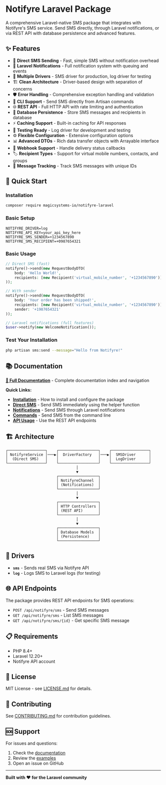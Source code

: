 # Notifyre Laravel Package

A comprehensive Laravel-native SMS package that integrates with Notifyre's SMS service. Send SMS directly, through Laravel notifications, or via REST API with database persistence and advanced features.

## ✨ Features

- 🚀 **Direct SMS Sending** - Fast, simple SMS without notification overhead
- 🔔 **Laravel Notifications** - Full notification system with queuing and events
- 🔧 **Multiple Drivers** - SMS driver for production, log driver for testing
- 🏗️ **Clean Architecture** - Driver-based design with separation of concerns
- 🛡️ **Error Handling** - Comprehensive exception handling and validation
- 📱 **CLI Support** - Send SMS directly from Artisan commands
- 🌐 **REST API** - Full HTTP API with rate limiting and authentication
- 💾 **Database Persistence** - Store SMS messages and recipients in database
- ⚡ **Caching Support** - Built-in caching for API responses
- 🧪 **Testing Ready** - Log driver for development and testing
- ⚙️ **Flexible Configuration** - Extensive configuration options
- 📊 **Advanced DTOs** - Rich data transfer objects with Arrayable interface
- 🔗 **Webhook Support** - Handle delivery status callbacks
- 🏷️ **Recipient Types** - Support for virtual mobile numbers, contacts, and groups
- 📝 **Message Tracking** - Track SMS messages with unique IDs

## 🚀 Quick Start

### Installation

```bash
composer require magicsystems-io/notifyre-laravel
```

### Basic Setup

```env
NOTIFYRE_DRIVER=log
NOTIFYRE_API_KEY=your_api_key_here
NOTIFYRE_SMS_SENDER=+1234567890
NOTIFYRE_SMS_RECIPIENT=+0987654321
```

### Basic Usage

```php
// Direct SMS (fast)
notifyre()->send(new RequestBodyDTO(
    body: 'Hello World!',
    recipients: [new Recipient('virtual_mobile_number', '+1234567890')]
));

// With sender
notifyre()->send(new RequestBodyDTO(
    body: 'Your order has been shipped!',
    recipients: [new Recipient('virtual_mobile_number', '+1234567890')],
    sender: '+1987654321'
));

// Laravel notifications (full features)
$user->notify(new WelcomeNotification());
```

### Test Your Installation

```bash
php artisan sms:send --message="Hello from Notifyre!"
```

## 📚 Documentation

**[📖 Full Documentation](./docs/README.md)** - Complete documentation index and navigation

**Quick Links:**

- **[Installation](./docs/getting-started/INSTALLATION.md)** - How to install and configure the package
- **[Direct SMS](./docs/usage/DIRECT_SMS.md)** - Send SMS immediately using the helper function
- **[Notifications](./docs/usage/NOTIFICATIONS.md)** - Send SMS through Laravel notifications
- **[Commands](./docs/usage/COMMANDS.md)** - Send SMS from the command line
- **[API Usage](./docs/usage/API.md)** - Use the REST API endpoints

## 🏗️ Architecture

```
┌─────────────────┐    ┌──────────────────┐    ┌─────────────────┐
│ NotifyreService │───▶│  DriverFactory   │───▶│  SMSDriver      │
│  (Direct SMS)   │    │                  │    │  LogDriver      │
└─────────────────┘    └──────────────────┘    └─────────────────┘
                                │
                                ▼
                       ┌──────────────────┐
                       │ NotifyreChannel  │
                       │ (Notifications)  │
                       └──────────────────┘
                                │
                                ▼
                       ┌──────────────────┐
                       │ HTTP Controllers │
                       │ (REST API)       │
                       └──────────────────┘
                                │
                                ▼
                       ┌──────────────────┐
                       │ Database Models  │
                       │ (Persistence)    │
                       └──────────────────┘
```

## 🔧 Drivers

- **`sms`** - Sends real SMS via Notifyre API
- **`log`** - Logs SMS to Laravel logs (for testing)

## 🌐 API Endpoints

The package provides REST API endpoints for SMS operations:

- `POST /api/notifyre/sms` - Send SMS messages
- `GET /api/notifyre/sms` - List SMS messages
- `GET /api/notifyre/sms/{id}` - Get specific SMS message

## 📋 Requirements

- PHP 8.4+
- Laravel 12.20+
- Notifyre API account

## 📄 License

MIT License - see [LICENSE.md](./LICENSE.md) for details.

## 🤝 Contributing

See [CONTRIBUTING.md](./CONTRIBUTING.md) for contribution guidelines.

## 🆘 Support

For issues and questions:

1. Check the [documentation](./docs/README.md)
2. Review the [examples](./docs/usage/DIRECT_SMS.md)
3. Open an issue on GitHub

---

**Built with ❤️ for the Laravel community**
